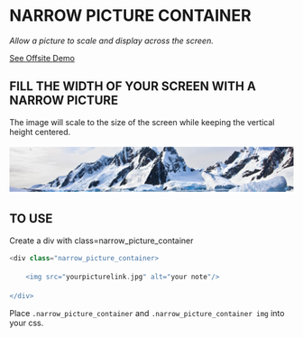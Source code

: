 # NARROW PICTURE CONTAINER

_Allow a picture to scale and display across the screen._

[See Offsite Demo](http://www.jeffryadecola.com/my-php-containers/index.php?page=narrow_picture_container)

## FILL THE WIDTH OF YOUR SCREEN WITH A NARROW PICTURE

The image will scale to the size of the screen while keeping the
vertical height centered.

![IMAGE - narrow_picture_container - IMAGE](../docs/pics/narrow_picture_container.jpg)

## TO USE

Create a div with class=narrow_picture_container

```php
<div class="narrow_picture_container>

    <img src="yourpicturelink.jpg" alt="your note"/>

</div>
```

Place `.narrow_picture_container` and `.narrow_picture_container img` into your css.
